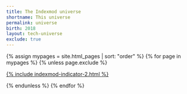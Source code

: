 ```yaml
---
title: The Indexmod universe
shortname: This universe
permalink: universe
birth: 2018
layout: tech-universe
exclude: true
---
```


<wrap>

{% assign mypages = site.html_pages | sort: "order" %} {% for page in mypages %}
{% unless page.exclude %}

<a href="{{ page.permalink | absolute_url }}">{% include indexmod-indicator-2.html %}</a>

{% endunless %}
{% endfor %}

</wrap>
